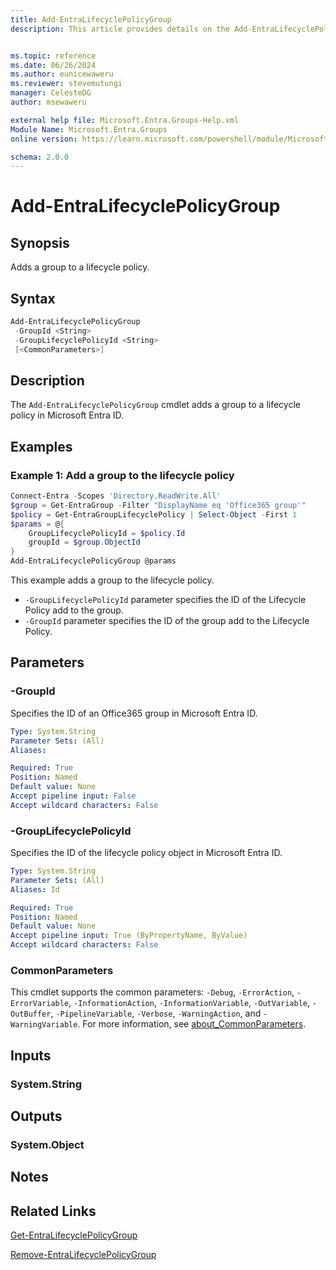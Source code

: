 ```yaml
---
title: Add-EntraLifecyclePolicyGroup
description: This article provides details on the Add-EntraLifecyclePolicyGroup command.


ms.topic: reference
ms.date: 06/26/2024
ms.author: eunicewaweru
ms.reviewer: stevemutungi
manager: CelesteDG
author: msewaweru

external help file: Microsoft.Entra.Groups-Help.xml
Module Name: Microsoft.Entra.Groups
online version: https://learn.microsoft.com/powershell/module/Microsoft.Entra.Groups/Add-EntraLifecyclePolicyGroup

schema: 2.0.0
---
```


# Add-EntraLifecyclePolicyGroup

## Synopsis

Adds a group to a lifecycle policy.

## Syntax

```powershell
Add-EntraLifecyclePolicyGroup
 -GroupId <String>
 -GroupLifecyclePolicyId <String>
 [<CommonParameters>]
```

## Description

The `Add-EntraLifecyclePolicyGroup` cmdlet adds a group to a lifecycle policy in Microsoft Entra ID.

## Examples

### Example 1: Add a group to the lifecycle policy

```powershell
Connect-Entra -Scopes 'Directory.ReadWrite.All'
$group = Get-EntraGroup -Filter "DisplayName eq 'Office365 group'"
$policy = Get-EntraGroupLifecyclePolicy | Select-Object -First 1
$params = @{
    GroupLifecyclePolicyId = $policy.Id
    groupId = $group.ObjectId
}
Add-EntraLifecyclePolicyGroup @params
```

This example adds a group to the lifecycle policy.

- `-GroupLifecyclePolicyId` parameter specifies the ID of the Lifecycle Policy add to the group.
- `-GroupId`  parameter specifies the ID of the group add to the Lifecycle Policy.

## Parameters

### -GroupId

Specifies the ID of an Office365 group in Microsoft Entra ID.

```yaml
Type: System.String
Parameter Sets: (All)
Aliases:

Required: True
Position: Named
Default value: None
Accept pipeline input: False
Accept wildcard characters: False
```

### -GroupLifecyclePolicyId

Specifies the ID of the lifecycle policy object in Microsoft Entra ID.

```yaml
Type: System.String
Parameter Sets: (All)
Aliases: Id

Required: True
Position: Named
Default value: None
Accept pipeline input: True (ByPropertyName, ByValue)
Accept wildcard characters: False
```

### CommonParameters

This cmdlet supports the common parameters: `-Debug`, `-ErrorAction`, `-ErrorVariable`, `-InformationAction`, `-InformationVariable`, `-OutVariable`, `-OutBuffer`, `-PipelineVariable`, `-Verbose`, `-WarningAction`, and `-WarningVariable`. For more information, see [about_CommonParameters](https://go.microsoft.com/fwlink/?LinkID=113216).

## Inputs

### System.String

## Outputs

### System.Object

## Notes

## Related Links

[Get-EntraLifecyclePolicyGroup](Get-EntraLifecyclePolicyGroup.md)

[Remove-EntraLifecyclePolicyGroup](Remove-EntraLifecyclePolicyGroup.md)
